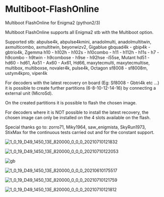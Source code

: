 # Multiboot-FlashOnline
Multiboot FlashOnline for Enigma2 (python2/3)

Multiboot FlashOnline supports all Enigma2 stb with the Multiboot option.

Supported stb: abpulse4k, abpulse4kmini, anadolmulti, anadolmultitwin, axmulticombo, axmultitwin, beyonwizv2, Gigablue gbquad4k - gbip4k - gbtrio4k, Zgemma h10 - h102h - h102s - h10combo - h11 - h112h - h11s - h7 - h9combo - h9twin - h9combose - h9se - h92hse -i55se, Mutant hd51 - hd60 - hd61, Ax51 - Ax60 - Ax61, Hd66, maxytecmulti, maxytecmultise, multibox, multiboxse, novaler4k, pulse4k, Octagon sf8008 - sf8008m, ustym4kpro, viper4k


For decoders with the latest recovery on board (Eg: Sf8008 - Gbtri4k etc ...) it is possible to create further partitions (6-8-10-12-14-16) by connecting a external unit (MicroSd).

On the created partitions it is possible to flash the chosen image.

For decoders where it is NOT possible to install the latest recovery, the chosen image can only be installed on the 4 slots available on the flash.

Special thanks go to:
zorro71, Miky1964, saw_enigmista, SkyRun1973, StixMax for the continuous tests carried out and for the constant support.

![1_0_19_D49_1450_13E_820000_0_0_0_20210710121832](https://user-images.githubusercontent.com/35741027/125159668-12f0de80-e179-11eb-81de-52eba8805c5b.jpg)

![1_0_19_D49_1450_13E_820000_0_0_0_20210710122053](https://user-images.githubusercontent.com/35741027/125159737-7f6bdd80-e179-11eb-9513-90a87d05b673.jpg)

![gb](https://user-images.githubusercontent.com/35741027/121557302-eed49d00-ca14-11eb-83d5-8b7313a7da89.jpg)

![1_0_19_D49_1450_13E_820000_0_0_0_20210610175517](https://user-images.githubusercontent.com/35741027/121557464-0dd32f00-ca15-11eb-866a-03c6a830294f.jpg)

![1_0_19_D49_1450_13E_820000_0_0_0_20210710121759](https://user-images.githubusercontent.com/35741027/125159676-1f753700-e179-11eb-803f-928f1e1ee21a.jpg)

![1_0_19_D49_1450_13E_820000_0_0_0_20210710121812](https://user-images.githubusercontent.com/35741027/125159679-24d28180-e179-11eb-8b66-be7aa2dd09b5.jpg)

